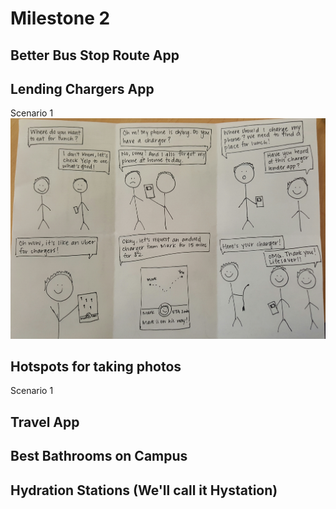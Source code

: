 # Milestone 2

## Better Bus Stop Route App
## Lending Chargers App
Scenario 1
![Storyboard](ChargerLendingApp.jpg)
## Hotspots for taking photos
Scenario 1
## Travel App
## Best Bathrooms on Campus
## Hydration Stations (We'll call it Hystation)
